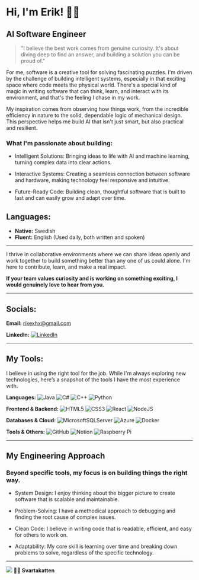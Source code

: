 # Hi, I'm Erik! 🖤🐾  
## AI Software Engineer

> "I believe the best work comes from genuine curiosity. It's about diving deep to find an answer, and building a solution you can be proud of." 

For me, software is a creative tool for solving fascinating puzzles. I'm driven by the challenge of building intelligent systems, especially in that exciting space where code meets the physical world. There's a special kind of magic in writing software that can think, learn, and interact with its environment, and that's the feeling I chase in my work.

My inspiration comes from observing how things work, from the incredible efficiency in nature to the solid, dependable logic of mechanical design. This perspective helps me build AI that isn't just smart, but also practical and resilient.

### What I'm passionate about building:

- Intelligent Solutions: Bringing ideas to life with AI and machine learning, turning complex data into clear actions.

- Interactive Systems: Creating a seamless connection between software and hardware, making technology feel responsive and intuitive.

- Future-Ready Code: Building clean, thoughtful software that is built to last and can easily grow and adapt over time.

## **Languages:**  
- **Native:** Swedish 
- **Fluent:** English (Used daily, both written and spoken)  

---

I thrive in collaborative environments where we can share ideas openly and work together to build something better than any one of us could alone. I'm here to contribute, learn, and make a real impact.

**If your team values curiosity and is working on something exciting, I would genuinely love to hear from you.**

---
## Socials:

**Email:**  rikexhx@gmail.com  

**LinkedIn:**  [![LinkedIn](https://img.shields.io/badge/LinkedIn-%230077B5.svg?logo=linkedin&logoColor=white)](https://linkedin.com/in/svartakatten)  

---
## My Tools:

I believe in using the right tool for the job. While I'm always exploring new technologies, here’s a snapshot of the tools I have the most experience with.

**Languages:** 
![Java](https://raw.githubusercontent.com/jmnote/z-icons/master/svg/java.svg) ![C#](https://img.shields.io/badge/c%23-%23239120.svg?style=plastic&logo=csharp&logoColor=white) ![C++](https://img.shields.io/badge/c++-%2300599C.svg?style=plastic&logo=c%2B%2B&logoColor=white) ![Python](https://img.shields.io/badge/python-3670A0?style=plastic&logo=python&logoColor=ffdd54) 

**Frontend & Backend:** 
![HTML5](https://img.shields.io/badge/html5-%23E34F26.svg?style=plastic&logo=html5&logoColor=white) ![CSS3](https://img.shields.io/badge/css3-%231572B6.svg?style=plastic&logo=css3&logoColor=white) ![React](https://img.shields.io/badge/react-%2320232a.svg?style=plastic&logo=react&logoColor=%2361DAFB) ![NodeJS](https://img.shields.io/badge/node.js-6DA55F?style=plastic&logo=node.js&logoColor=white)

**Databases & Cloud:** 
![MicrosoftSQLServer](https://img.shields.io/badge/Microsoft%20SQL%20Server-CC2927?style=plastic&logo=microsoft%20sql%20server&logoColor=white) ![Azure](https://img.shields.io/badge/azure-%230072C6.svg?style=plastic&logo=microsoftazure&logoColor=white) ![Docker](https://img.shields.io/badge/docker-%230db7ed.svg?style=plastic&logo=docker&logoColor=white)  

**Tools & Others:** 
![GitHub](https://img.shields.io/badge/github-%23121011.svg?style=plastic&logo=github&logoColor=white) ![Notion](https://img.shields.io/badge/Notion-%23000000.svg?style=plastic&logo=notion&logoColor=white) ![Raspberry Pi](https://img.shields.io/badge/-Raspberry_Pi-C51A4A?style=plastic&logo=Raspberry-Pi)

---
## **My Engineering Approach**
### Beyond specific tools, my focus is on building things the right way.

- System Design: I enjoy thinking about the bigger picture to create software that is scalable and maintainable.

- Problem-Solving: I have a methodical approach to debugging and finding the root cause of complex issues.

- Clean Code: I believe in writing code that is readable, efficient, and easy for others to work on.

- Adaptability: My core skill is learning over time and breaking down problems to solve, regardless of the specific technology.
---
[![](https://visitcount.itsvg.in/api?id=Svartakatten&icon=5&color=1)](https://visitcount.itsvg.in)
🖤🐾 **Svartakatten**
